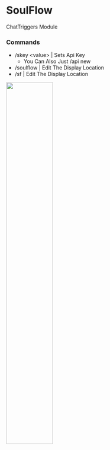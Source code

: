 # SoulFlow
ChatTriggers Module

### Commands
* /skey \<value> | Sets Api Key
   * You Can Also Just /api new
* /soulflow | Edit The Display Location
* /sf | Edit The Display Location
<img src="https://cdn.discordapp.com/attachments/749514137335365643/1032845205570846871/unknown.png" width=50%>
